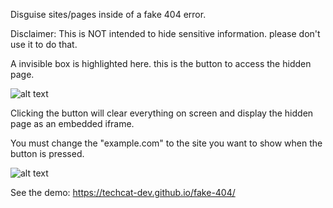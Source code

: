 Disguise sites/pages inside of a fake 404 error.

Disclaimer: This is NOT intended to hide sensitive information. please don't use it to do that.

A invisible box is highlighted here. this is the button to access the hidden page.

![alt text](https://i.imgur.com/Y7dnbcB.png)

Clicking the button will clear everything on screen and display the hidden page as an embedded iframe.

You must change the "example.com" to the site you want to show when the button is pressed.

![alt text](https://i.imgur.com/xvIlTk9.png)

See the demo: https://techcat-dev.github.io/fake-404/




